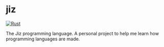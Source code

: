 # jiz
[![Rust](https://github.com/dakata1337/jiz/actions/workflows/rust.yml/badge.svg)](https://github.com/dakata1337/jiz/actions/workflows/rust.yml)

The Jiz programming language. A personal project to help me learn how
programming languages are made.
